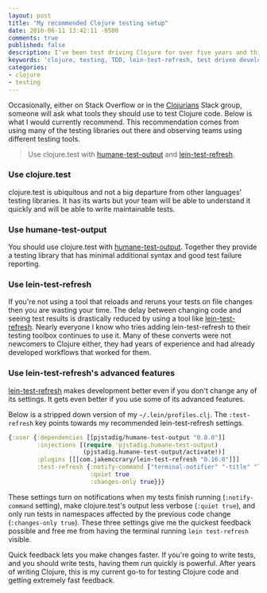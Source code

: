```yaml
---
layout: post
title: "My recommended Clojure testing setup"
date: 2016-06-11 13:42:11 -0500
comments: true
published: false
description: I've been test driving Clojure for over five years and this is my recommended setup.
keywords: 'clojure, testing, TDD, lein-test-refresh, test driven development'
categories: 
- clojure
- testing
---
```


Occasionally, either on Stack Overflow or in the
[Clojurians](http://clojurians.net/) Slack group, someone will ask
what tools they should use to test Clojure code. Below is what I would
currently recommend. This recommendation comes from using many of the
testing libraries out there and observing teams using different
testing tools.

> Use clojure.test with
> [humane-test-output](https://github.com/pjstadig/humane-test-output)
> and [lein-test-refresh](https://github.com/jakemcc/lein-test-refresh).

### Use clojure.test

clojure.test is ubiquitous and not a big departure from other
languages' testing libraries. It has its warts but your team will be
able to understand it quickly and will be able to write maintainable
tests.

### Use humane-test-output

You should use clojure.test with
[humane-test-output](https://github.com/pjstadig/humane-test-output). Together
they provide a testing library that has minimal additional syntax and
good test failure reporting.

### Use lein-test-refresh

If you're not using a tool that reloads and reruns your tests on file
changes then you are wasting your time. The delay between changing
code and seeing test results is drastically reduced by using a tool
like
[lein-test-refresh](https://github.com/jakemcc/lein-test-refresh). Nearly
everyone I know who tries adding lein-test-refresh to their testing
toolbox continues to use it. Many of these converts were not newcomers
to Clojure either, they had years of experience and had already
developed workflows that worked for them.

### Use lein-test-refresh's advanced features

[lein-test-refresh](https://github.com/jakemcc/lein-test-refresh)
makes development better even if you don't change any of its
settings. It gets even better if you use some of its advanced
features.

Below is a stripped down version of my `~/.lein/profiles.clj`. The
`:test-refresh` key points towards my recommended lein-test-refresh
settings.

```clojure
{:user {:dependencies [[pjstadig/humane-test-output "0.8.0"]]
        :injections [(require 'pjstadig.humane-test-output)
                     (pjstadig.humane-test-output/activate!)]
        :plugins [[[com.jakemccrary/lein-test-refresh "0.16.0"]]]
        :test-refresh {:notify-command ["terminal-notifier" "-title" "Tests" "-message"]
                       :quiet true
                       :changes-only true}}}
```

These settings turn on notifications when my tests finish running
(`:notify-command` setting), make clojure.test's output less verbose
(`:quiet true`), and only run tests in namespaces affected by the
previous code change (`:changes-only true`). These three settings give
me the quickest feedback possible and free me from having the terminal
running `lein test-refresh` visible.

Quick feedback lets you make changes faster. If you're going to write
tests, and you should write tests, having them run quickly is
powerful. After years of writing Clojure, this is my current go-to for
testing Clojure code and getting extremely fast feedback.
